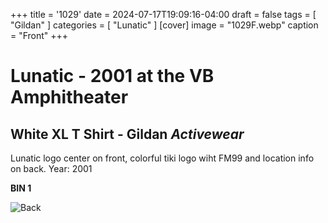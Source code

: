 +++
title = '1029'
date = 2024-07-17T19:09:16-04:00
draft = false
tags = [ "Gildan" ]
categories = [ "Lunatic" ]
[cover]
image = "1029F.webp"
caption = "Front"
+++
# Lunatic - 2001 at the VB Amphitheater
## White XL T Shirt - Gildan *Activewear*

Lunatic logo center on front, colorful tiki logo wiht FM99 and location info on back. Year: 2001

**BIN 1**

![Back](/1029B.webp)
